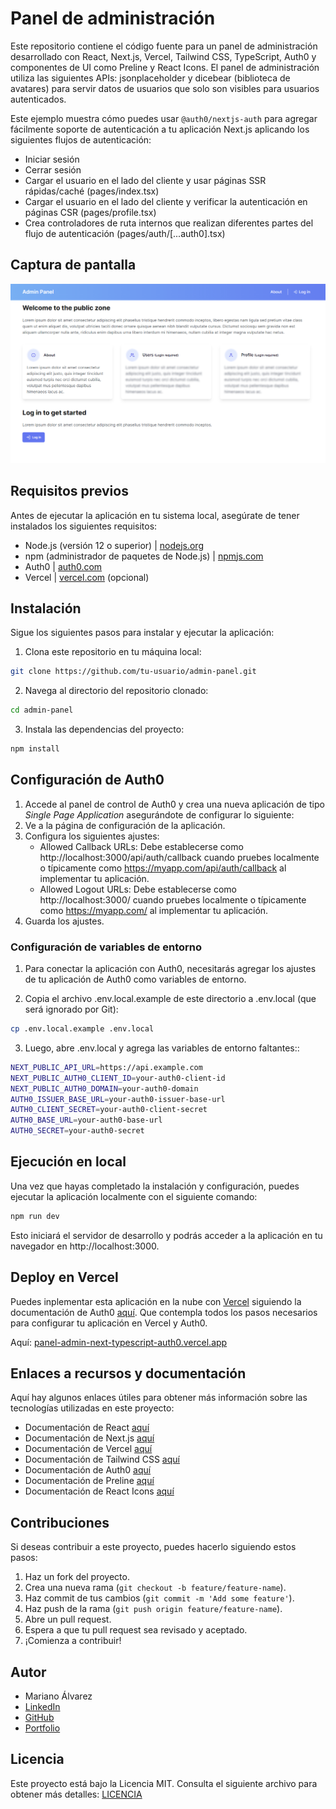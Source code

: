 # Panel de administración
Este repositorio contiene el código fuente para un panel de administración desarrollado con React, Next.js, Vercel, Tailwind CSS, TypeScript, Auth0 y componentes de UI como Preline y React Icons. El panel de administración utiliza las siguientes APIs: jsonplaceholder y dicebear (biblioteca de avatares) para servir datos de usuarios que solo son visibles para usuarios autenticados.

Este ejemplo muestra cómo puedes usar `@auth0/nextjs-auth` para agregar fácilmente soporte de autenticación a tu aplicación Next.js aplicando los siguientes flujos de autenticación:

- Iniciar sesión
- Cerrar sesión
- Cargar el usuario en el lado del cliente y usar páginas SSR rápidas/caché (pages/index.tsx)
- Cargar el usuario en el lado del cliente y verificar la autenticación en páginas CSR (pages/profile.tsx)
- Crea controladores de ruta internos que realizan diferentes partes del flujo de autenticación (pages/auth/[...auth0].tsx)

## Captura de pantalla
![](./screenshot.png)

## Requisitos previos
Antes de ejecutar la aplicación en tu sistema local, asegúrate de tener instalados los siguientes requisitos:

- Node.js (versión 12 o superior) | [nodejs.org](https://nodejs.org/es/download/)
- npm (administrador de paquetes de Node.js) | [npmjs.com](https://www.npmjs.com/get-npm)
- Auth0 | [auth0.com](https://auth0.com/signup)
- Vercel | [vercel.com](https://vercel.com/signup) (opcional)

## Instalación
Sigue los siguientes pasos para instalar y ejecutar la aplicación:

1. Clona este repositorio en tu máquina local:

```bash
git clone https://github.com/tu-usuario/admin-panel.git
```
2. Navega al directorio del repositorio clonado:

```bash
cd admin-panel
```

3. Instala las dependencias del proyecto:

```bash
npm install
```

## Configuración de Auth0
1. Accede al panel de control de Auth0 y crea una nueva aplicación de tipo _Single Page Application_  asegurándote de configurar lo siguiente:
2. Ve a la página de configuración de la aplicación.
3. Configura los siguientes ajustes:
    - Allowed Callback URLs: Debe establecerse como http://localhost:3000/api/auth/callback cuando pruebes localmente o típicamente como https://myapp.com/api/auth/callback al implementar tu aplicación.
   - Allowed Logout URLs: Debe establecerse como http://localhost:3000/ cuando pruebes localmente o típicamente como https://myapp.com/ al implementar tu aplicación.
4. Guarda los ajustes.

### Configuración de variables de entorno
1. Para conectar la aplicación con Auth0, necesitarás agregar los ajustes de tu aplicación de Auth0 como variables de entorno.

2. Copia el archivo .env.local.example de este directorio a .env.local (que será ignorado por Git):

```bash
cp .env.local.example .env.local
```

3. Luego, abre .env.local y agrega las variables de entorno faltantes::

```bash
NEXT_PUBLIC_API_URL=https://api.example.com
NEXT_PUBLIC_AUTH0_CLIENT_ID=your-auth0-client-id
NEXT_PUBLIC_AUTH0_DOMAIN=your-auth0-domain
AUTH0_ISSUER_BASE_URL=your-auth0-issuer-base-url
AUTH0_CLIENT_SECRET=your-auth0-client-secret
AUTH0_BASE_URL=your-auth0-base-url
AUTH0_SECRET=your-auth0-secret
```

## Ejecución en local
Una vez que hayas completado la instalación y configuración, puedes ejecutar la aplicación localmente con el siguiente comando:

```bash
npm run dev
```

Esto iniciará el servidor de desarrollo y podrás acceder a la aplicación en tu navegador en http://localhost:3000.

## Deploy en Vercel

Puedes inplementar esta aplicación en la nube con [Vercel](https://vercel.com) siguiendo la documentación de Auth0 [aquí](https://developer.auth0.com/resources/guides/web-app/nextjs/vercel-deployment). Que contempla todos los pasos necesarios para configurar tu aplicación en Vercel y Auth0.

Aquí: [panel-admin-next-typescript-auth0.vercel.app](https://panel-admin-next-typescript-auth0.vercel.app/)

## Enlaces a recursos y documentación
Aquí hay algunos enlaces útiles para obtener más información sobre las tecnologías utilizadas en este proyecto:

- Documentación de React [aquí](https://es.reactjs.org/)
- Documentación de Next.js [aquí](https://nextjs.org/docs)
- Documentación de Vercel [aquí](https://vercel.com/docs)
- Documentación de Tailwind CSS [aquí](https://tailwindcss.com/docs)
- Documentación de Auth0 [aquí](https://auth0.com/docs)
- Documentación de Preline [aquí](https://preline.co/docs)
- Documentación de React Icons [aquí](https://react-icons.github.io/react-icons/)

## Contribuciones
Si deseas contribuir a este proyecto, puedes hacerlo siguiendo estos pasos:

1. Haz un fork del proyecto.
2. Crea una nueva rama (`git checkout -b feature/feature-name`).
3. Haz commit de tus cambios (`git commit -m 'Add some feature'`).
4. Haz push de la rama (`git push origin feature/feature-name`).
5. Abre un pull request.
6. Espera a que tu pull request sea revisado y aceptado.
7. ¡Comienza a contribuir!

## Autor
- Mariano Álvarez
- [LinkedIn](https://www.linkedin.com/in/ma-marianoalvarez/)
- [GitHub](https://www.github.com/creativoma/)
- [Portfolio](https://dev.creativoma.com/)

## Licencia
Este proyecto está bajo la Licencia MIT. Consulta el siguiente archivo para obtener más detalles: [LICENCIA](./LICENCE)
